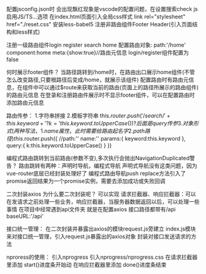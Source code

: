 配置jsconfig.json时 会出现飘红现象是vscode的配置问题，在设置搜索check js 启用JS/TS...选项
在index.html页面引入全局css样式 link rel="stylesheet" href="./reset.css"
安装less-babel5
注册非路由组件Footer Header(引入页面结构和less样式)

注册一级路由组件login register search home 配置路由对象:
path:'/home'
component:home
meta:{show:true}//路由元信息 login/register组件配置为false

何时展示footer组件？
当路径跳转到/home时，在路由出口展示home组件(不管怎么改变路径,只要根路径后变成/home，就展示该组件)
配置路由时有路由元信息，在组件中可以通过$route来获取当前的路由(页面上的路径所展示的路由组件)的路由元信息
在登录和注册路由件展示时不显示footer组件，可以在配置路由时添加路由元信息

<footer v-show="$route.meta.show"></footer>

路由传参：
1.字符串拼接
2.模板字符串 this.$router.push('/search/'+this.keyword+'?k='this.keyword.toUpperCase()) ?后面是query传参
3.对象形式(两种写法，1.name属性，此时需要给路由起名字 2.path路径)
this.$router.push({
  //path:''
  name:''
  params:{
    keyword:this.keyword
  },
  query:{
    k:this.keyword.toUpperCase()
  }
})


编程式路由跳转到当前路由(参数不变),多次执行会抛出NavigationDuplicated警告？
路由跳转有两种：声明时导航，编程式导航
声明式导航没有这类问题，因为vue-router底层已经封装处理好了
编程式路由导航push replace方法引入了promise返回结果为一个promise实例，需要去添加成功或失败回调

二次封装axios
为什么要二次封装呢？
  可以实现  请求拦截器、响应拦截器：可以在发请求之前处理一些业务，响应拦截器，当服务器数据返回以后，可以处理一些事情
在项目中经常遇到api文件夹 就是在配置axios
接口路径都带有/api
baseURL:'/api'

接口统一管理：
在二次封装并暴露出axios的模块request.js旁建立 index.js模块来对接口统一管理，引入request.js暴露出的axios对象 封装对接口发送请求的方法

nproress的使用：
引入nprogress 引入nprogress/nprogress.css
在请求拦截器里添加 start()进度条开始动
在响应拦截器里添加 done()进度条结束

